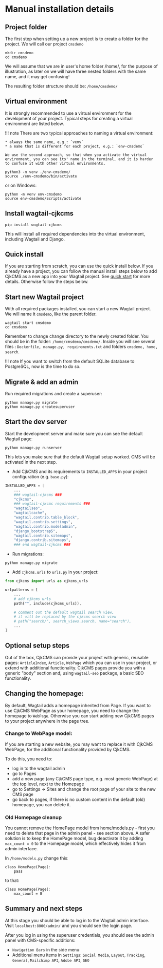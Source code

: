 # Manual installation details

## Project folder
The first step when setting up a new project is to create a folder for the project. We will call our project `cmsdemo`

```
mkdir cmsdemo
cd cmsdemo
```
We will assume that we are in user's home folder /home/, for the purpose of illustration, as later on we will have three nested folders with the same name, and it may get confusing!

The resulting folder structure should be: `/home/cmsdemo/`


## Virtual environment
It is strongly recommended to use a virtual environment for the development of your project.
Typical steps for creating a virtual environment are listed below.

!!! note
    There are two typical approaches to naming a virtual environment:

    * always the same name, e.g.: `venv`
    * a name that is different for each project, e.g.: `env-cmsdemo`
    
    We use the second approach, so that when you activate the virtual environment, you can see its' name in the terminal, and it is harder to confuse it with other virtual environments.

```
python3 -m venv ./env-cmsdemo/
source ./env-cmsdemo/bin/activate
```
or on Windows:
```
python -m venv env-cmsdemo
source env-cmsdemo/Scripts/activate
```

## Install wagtail-cjkcms
```
pip install wagtail-cjkcms
```
This will install all required dependencies into the virtual environment, including Wagtail and Django.

## Quick install
If you are starting from scratch, you can use the quick install below. If you already have a project, you can follow the manual install steps below to add CjkCMS as a new app into your Wagtail project. See [quick start](quick-start.md) for more details. Otherwise follow the steps below.

## Start new Wagtail project
With all required packages installed, you can start a new Wagtail project. We will name it `cmsdemo`, like the parent folder.
```
wagtail start cmsdemo
cd cmsdemo
```
Remember to change change directory to the newly created folder. You should be in the folder: `/home/cmsdemo/cmsdemo/`. Inside you will see several files : `Dockerfile, manage.py, requirements.txt` and folders `cmsdemo, home, search`.

!!! note
    If you want to switch from the default SQLite database to PostgreSQL, now is the time to do so.

## Migrate & add an admin
Run required migrations and create a superuser:
```
python manage.py migrate
python manage.py createsuperuser
```

## Start the dev server
Start the development server and make sure you can see the default Wagtail page:
```
python manage.py runserver
```
This lets you make sure that the default Wagtail setup worked. CMS will be activated in the next step.


* Add CjkCMS and its requirements to ```INSTALLED_APPS``` in your project configuration (e.g. ```base.py```):
```python
INSTALLED_APPS = [
    ...
    ### wagtail-cjkcms ###
    "cjkcms",
    ### wagtail-cjkcms requirements ###
    "wagtailseo",
    "wagtailcache",
    "wagtail.contrib.table_block",
    "wagtail.contrib.settings",
    "wagtail.contrib.modeladmin",
    "django_bootstrap5",
    "wagtail.contrib.sitemaps",
    "django.contrib.sitemaps",
    ### end wagtail-cjkcms ###
```
* Run migrations:
```
python manage.py migrate
```
* Add ```cjkcms.urls``` to ```urls.py``` in your project:
```python
from cjkcms import urls as cjkcms_urls

urlpatterns = [
    ...
    # add cjkcms urls
    path("", include(cjkcms_urls)),

    # comment out the default wagtail search view,
    # it will be replaced by the cjkcms search view
    # path("search/", search_views.search, name="search"),
    ...
]
```

## Optional setup steps

Out of the box, CjkCMS can provide your project with generic, reusable pages:
`ArticleIndex`, `Article`, `WebPage` which you can use in your project, or extend with additional functionality. CjkCMS pages provide you with a generic "body" section and, using ```wagtail-seo``` package, a basic SEO functionality.


## Changing the homepage: 
By default, Wagtail adds a homepage inherited from Page. If you want to use CjkCMS WebPage as your homepage, you need to change the homepage to `WebPage`. Otherwise you can start adding new CjkCMS pages to your project anywhere in the page tree.

### Change to WebPage model:

If you are starting a new website, you may want to replace it with CjkCMS WebPage, for the additional functionality provided by CjkCMS. 

To do this, you need to:

- log in to the wagtail admin
- go to Pages
- add a new page (any CjkCMS page type, e.g. most generic WebPage) at the top level, next to the Homepage
- go to Settings -> Sites and change the root page of your site to the new CMS page
- go back to pages, if there is no custom content in the default (old) homepage, you can delete it.

### Old Homepage cleanup

You cannot remove the HomePage model from home/models.py - first you need to delete that page in the admin panel - see section above. A safer solution is to keep the HomePage model, bug deactivate it by adding `max_count = 0` to the Homepage model, which effectively hides it from admin interface.

In `/home/models.py` change this:

```
class HomePage(Page):
    pass
```

to that:

```
class HomePage(Page):
    max_count = 0
```


## Summary and next steps

At this stage you should be able to log in to the Wagtail admin interface. Visit `localhost:8000/admin/` and you should see the login page.

After you log in using the superuser credentials, you should see the admin panel with CMS-specific additions:
* `Navigation Bars` in the side menu
* Additional menu items in `Settings`: `Social Media`, `Layout`, `Tracking`, `General`, `Mailchimp API`, `Adobe API`, `SEO`